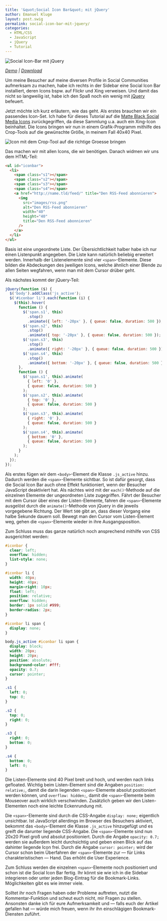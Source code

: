 ```yaml
---
title: '&quot;Social Icon Bar&quot; mit jQuery'
author: Emanuel Kluge
layout: post.swig
permalink: social-icon-bar-mit-jquery/
categories:
  - HTML/CSS
  - JavaScript
  - jQuery
  - Tutorial
---
```


<noscript data-src="/wp-content/uploads/2009/10/social-icon-bar-mit-jquery.jpg" data-alt="Social Icon-Bar mit jQuery">
<img src="/wp-content/uploads/2009/10/social-icon-bar-mit-jquery.jpg" alt="Social Icon-Bar mit jQuery">
</noscript>

_[Demo][demo] | [Download][download]_

Um meine Besucher auf meine diversen Profile in Social Communities aufmerksam zu machen, habe ich rechts in der Sidebar eine Social Icon Bar installiert, deren Icons bspw. auf Flickr und Xing verweisen. Und damit das nicht so langweilig ist, habe ich den Spaß noch ein wenig mit [jQuery][jquery] befeuert.

Jetzt möchte ich kurz erläutern, wie das geht. Als erstes brauchen wir ein passendes Icon-Set. Ich habe für dieses Tutorial auf die [Matte Black Social Media Icons][webtreats] zurückgegriffen, da diese Sammlung u.a. auch ein Xing-Icon beinhaltet. Die Icons bringen wir nun in einem Grafik-Programm mithilfe des Crop-Tools auf die gewünschte Größe, in meinem Fall 40x40 Pixel.

<noscript data-src="/wp-content/uploads/2009/10/icon-crop-tool.jpg" data-alt="Icon mit dem Crop-Tool auf die richtige Groesse bringen">
<img src="/wp-content/uploads/2009/10/icon-crop-tool.jpg" alt="Icon mit dem Crop-Tool auf die richtige Groesse bringen">
</noscript>

Das machen wir mit allen Icons, die wir benötigen. Danach widmen wir uns dem HTML-Teil:

```html
<ul id="iconbar">
  <li>
    <span class="s1"></span>
    <span class="s2"></span>
    <span class="s3"></span>
    <span class="s4"></span>
    <a href="http://name.tld/feed/" title="Den RSS-Feed abonnieren">
      <img
        src="images/rss.png"
        alt="Den RSS-Feed abonnieren"
        width="40"
        height="40"
        title="Den RSS-Feed abonnieren"
      />
    </a>
  </li>
</ul>
```

Basis ist eine ungeordnete Liste. Der Übersichtlichkeit halber habe ich nur einen Listenpunkt angegeben. Die Liste kann natürlich beliebig erweitert werden. Innerhalb der Listenelemente sind vier `<span>`-Elemente. Diese bilden die Abdeckungen des jweiligen Icons, welche ähnlich einer Blende zu allen Seiten wegfahren, wenn man mit dem Cursor drüber geht.

Als nächstes kommt der jQuery-Teil:

```javascript
jQuery(function ($) {
  $('body').addClass('js_active');
  $('#iconbar li').each(function (i) {
    $(this).hover(
      function () {
        $('span.s1', this)
          .stop()
          .animate({ left: '-20px' }, { queue: false, duration: 500 });
        $('span.s2', this)
          .stop()
          .animate({ top: '-20px' }, { queue: false, duration: 500 });
        $('span.s3', this)
          .stop()
          .animate({ right: '-20px' }, { queue: false, duration: 500 });
        $('span.s4', this)
          .stop()
          .animate({ bottom: '-20px' }, { queue: false, duration: 500 });
      },
      function () {
        $('span.s1', this).animate(
          { left: '0' },
          { queue: false, duration: 500 }
        );
        $('span.s2', this).animate(
          { top: '0' },
          { queue: false, duration: 500 }
        );
        $('span.s3', this).animate(
          { right: '0' },
          { queue: false, duration: 500 }
        );
        $('span.s4', this).animate(
          { bottom: '0' },
          { queue: false, duration: 500 }
        );
      }
    );
  });
});
```

Als erstes fügen wir dem `<body>`-Element die Klasse `.js_active` hinzu. Dadurch werden die `<span>`-Elemente sichtbar. So ist dafür gesorgt, dass die Social Icon Bar auch ohne Effekt funktioniert, wenn der Besucher JavaScript deaktiviert hat. Als nächtes wird mit der `each()`-Methode auf die einzelnen Elemente der ungeordneten Liste zugegriffen. Fährt der Besucher mit dem Cursor über eines der Listen-Elemente, fahren die `<span>`-Elemente ausgelöst durch die `animate()`-Methode von jQuery in die jeweils vorgegebene Richtung. Der Wert `500` gibt an, dass dieser Vorgang eine halbe Sekunde dauern soll. Bewegt man den Cursor vom Listen-Element weg, gehen die `<span>`-Elemente wieder in ihre Ausgangsposition.

Zum Schluss muss das ganze natürlich noch ansprechend mithilfe von CSS ausgerichtet werden:

```css
#iconbar {
  clear: left;
  overflow: hidden;
  list-style: none;
}

#iconbar li {
  width: 40px;
  height: 40px;
  margin-right: 10px;
  float: left;
  position: relative;
  overflow: hidden;
  border: 1px solid #999;
  border-radius: 2px;
}

#iconbar li span {
  display: none;
}

body.js_active #iconbar li span {
  display: block;
  width: 20px;
  height: 20px;
  position: absolute;
  background-color: #fff;
  opacity: 0.7;
  cursor: pointer;
}

.s1 {
  left: 0;
  top: 0;
}

.s2 {
  top: 0;
  right: 0;
}

.s3 {
  right: 0;
  bottom: 0;
}

.s4 {
  bottom: 0;
  left: 0;
}
```

Die Listen-Elemente sind 40 Pixel breit und hoch, und werden nach links gefloated. Wichtig beim Listen-Element sind die Angaben `position: relative;`, damit die darin liegenden `<span>`-Elemente absolut positioniert werden können, und `overflow: hidden;`, damit die `<span>`-Elemente beim Mouseover auch wirklich verschwinden. Zusätzlich geben wir den Listen-Elementen noch eine leichte Eckenrundung mit.

Die `<span>`-Elemente sind durch die CSS-Angabe `display: none;` eigentlich unsichtbar. Ist JavaScript allerdings im Browser des Besuchers aktiviert, bekommt das `<body>`-Element die Klasse `.js_active` hinzugefügt und es greift die darunter liegende CSS-Angabe. Die `<span>`-Elemente sind nun 20x20 Pixel groß und absolut positioniert. Durch die Angabe `opacity: 0.7;` werden sie außerdem leicht durchsichtig und geben einen Blick auf das dahinter liegende Icon frei. Durch die Angabe `cursor: pointer;` wird der Cursor schon beim Überfahren der `<span>`-Elemente zur &mdash; für Links charakteristischen &mdash; Hand. Das erhöht die User Experience.

Zum Schluss werden die einzelnen `<span>`-Elemente noch positioniert und schon ist die Social Icon Bar fertig. Ihr könnt sie wie ich in die Sidebar integrieren oder unter jeden Blog-Eintrag für die Bookmark-Links. Möglichkeiten gibt es wie immer viele.

Solltet ihr noch Fragen haben oder Probleme auftreten, nutzt die Kommentar-Funktion und scheut euch nicht, mir Fragen zu stellen. Ansonsten danke ich für eure Aufmerksamkeit und &mdash; falls euch der Artikel gefallen hat &mdash; würde mich freuen, wenn ihr ihn einschlägigen Bookmark-Diensten zuführt.

[demo]: http://www.emanuel-kluge.de/demo/social-icon-bar-mit-jquery/
[download]: /wp-content/uploads/2009/09/social-icon-bar-mit-jquery.zip
[jquery]: http://jquery.com/
[webtreats]: http://webtreats.mysitemyway.com/154-matte-black-social-media-icons/
